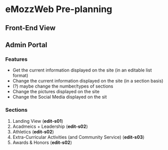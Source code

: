 # eMozzWeb Pre-planning

## Front-End View

## Admin Portal
### Features
* Get the current information displayed on the site (in an editable list format)
* Change the current information displayed on the site (in a section basis)
* (?) maybe change the number/types of sections
* Change the pictures displayed on the site
* Change the Social Media displayed on the sit  

### Sections
1.  Landing View (**edit-s01**)
2.  Acadmeics + Leadership (**edit-s02**) 
3.  Athletics (**edit-s02**)
4.  Extra-Curricular Activities (and Community Service) (**edit-s03**) 
5.  Awards & Honors (**edit-s02**)